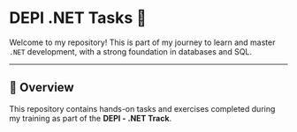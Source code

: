 # DEPI .NET Tasks 🚀

Welcome to my repository! This is part of my journey to learn and master `.NET` development, with a strong foundation in databases and SQL.

---

## 📌 Overview

This repository contains hands-on tasks and exercises completed during my training as part of the **DEPI - .NET Track**.
